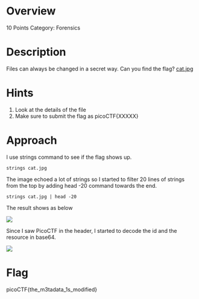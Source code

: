 # Overview
10 Points
Category: Forensics

# Description
Files can always be changed in a secret way. Can you find the flag? [cat.jpg](https://mercury.picoctf.net/static/a614a27d4cb251d04c7d2f3f3f76a965/cat.jpg)

# Hints 
1. Look at the details of the file
2. Make sure to submit the flag as picoCTF{XXXXX}

# Approach
I use strings command to see if the flag shows up.

`strings cat.jpg`

The image echoed a lot of strings so I started to filter 20 lines of strings from the top by adding head -20 command towards the end.

`strings cat.jpg | head -20`

The result shows as below

![](https://user-images.githubusercontent.com/49737524/120900174-58ae0a80-c601-11eb-8633-e70bde55e200.png)

Since I saw PicoCTF in the header, I started to decode the id and the resource in base64.

![](https://user-images.githubusercontent.com/49737524/120900304-20f39280-c602-11eb-9b30-f10c1532bfb7.png)

# Flag
picoCTF{the_m3tadata_1s_modified}
